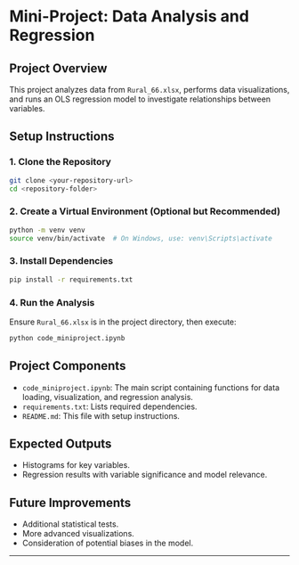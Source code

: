 # Mini-Project: Data Analysis and Regression

## Project Overview
This project analyzes data from `Rural_66.xlsx`, performs data visualizations, and runs an OLS regression model to investigate relationships between variables.

## Setup Instructions

### 1. Clone the Repository
```sh
git clone <your-repository-url>
cd <repository-folder>
```

### 2. Create a Virtual Environment (Optional but Recommended)
```sh
python -m venv venv
source venv/bin/activate  # On Windows, use: venv\Scripts\activate
```

### 3. Install Dependencies
```sh
pip install -r requirements.txt
```

### 4. Run the Analysis
Ensure `Rural_66.xlsx` is in the project directory, then execute:
```sh
python code_miniproject.ipynb
```

## Project Components
- `code_miniproject.ipynb`: The main script containing functions for data loading, visualization, and regression analysis.
- `requirements.txt`: Lists required dependencies.
- `README.md`: This file with setup instructions.

## Expected Outputs
- Histograms for key variables.
- Regression results with variable significance and model relevance.

## Future Improvements
- Additional statistical tests.
- More advanced visualizations.
- Consideration of potential biases in the model.

---





